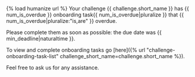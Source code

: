 {% load humanize url %}
Your challenge {{ challenge.short_name }} has {{ num_is_overdue }} onboarding task{{ num_is_overdue|pluralize }} that {{ num_is_overdue|pluralize:"is,are" }} overdue.

Please complete them as soon as possible: the due date was {{ min_deadline|naturaltime }}.

To view and complete onboarding tasks go [here]({% url "challenge-onboarding-task-list" challenge_short_name=challenge.short_name %}).

Feel free to ask us for any assistance.
